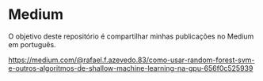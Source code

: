 # Medium
O objetivo deste repositório é compartilhar minhas publicações no Medium em português.

https://medium.com/@rafael.f.azevedo.83/como-usar-random-forest-svm-e-outros-algoritmos-de-shallow-machine-learning-na-gpu-656f0c525939
